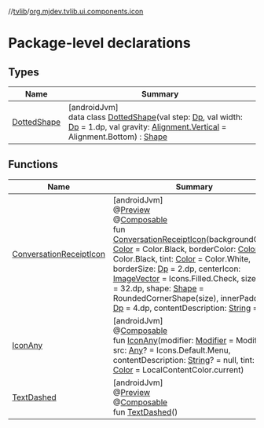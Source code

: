 //[tvlib](../../index.md)/[org.mjdev.tvlib.ui.components.icon](index.md)

# Package-level declarations

## Types

| Name | Summary |
|---|---|
| [DottedShape](-dotted-shape/index.md) | [androidJvm]<br>data class [DottedShape](-dotted-shape/index.md)(val step: [Dp](https://developer.android.com/reference/kotlin/androidx/compose/ui/unit/Dp.html), val width: [Dp](https://developer.android.com/reference/kotlin/androidx/compose/ui/unit/Dp.html) = 1.dp, val gravity: [Alignment.Vertical](https://developer.android.com/reference/kotlin/androidx/compose/ui/Alignment.Vertical.html) = Alignment.Bottom) : [Shape](https://developer.android.com/reference/kotlin/androidx/compose/ui/graphics/Shape.html) |

## Functions

| Name | Summary |
|---|---|
| [ConversationReceiptIcon](-conversation-receipt-icon.md) | [androidJvm]<br>@[Preview](https://developer.android.com/reference/kotlin/androidx/compose/ui/tooling/preview/Preview.html)<br>@[Composable](https://developer.android.com/reference/kotlin/androidx/compose/runtime/Composable.html)<br>fun [ConversationReceiptIcon](-conversation-receipt-icon.md)(backgroundColor: [Color](https://developer.android.com/reference/kotlin/androidx/compose/ui/graphics/Color.html) = Color.Black, borderColor: [Color](https://developer.android.com/reference/kotlin/androidx/compose/ui/graphics/Color.html) = Color.Black, tint: [Color](https://developer.android.com/reference/kotlin/androidx/compose/ui/graphics/Color.html) = Color.White, borderSize: [Dp](https://developer.android.com/reference/kotlin/androidx/compose/ui/unit/Dp.html) = 2.dp, centerIcon: [ImageVector](https://developer.android.com/reference/kotlin/androidx/compose/ui/graphics/vector/ImageVector.html) = Icons.Filled.Check, size: [Dp](https://developer.android.com/reference/kotlin/androidx/compose/ui/unit/Dp.html) = 32.dp, shape: [Shape](https://developer.android.com/reference/kotlin/androidx/compose/ui/graphics/Shape.html) = RoundedCornerShape(size), innerPadding: [Dp](https://developer.android.com/reference/kotlin/androidx/compose/ui/unit/Dp.html) = 4.dp, contentDescription: [String](https://kotlinlang.org/api/latest/jvm/stdlib/kotlin/-string/index.html) = &quot;&quot;) |
| [IconAny](-icon-any.md) | [androidJvm]<br>@[Composable](https://developer.android.com/reference/kotlin/androidx/compose/runtime/Composable.html)<br>fun [IconAny](-icon-any.md)(modifier: [Modifier](https://developer.android.com/reference/kotlin/androidx/compose/ui/Modifier.html) = Modifier, src: [Any](https://kotlinlang.org/api/latest/jvm/stdlib/kotlin/-any/index.html)? = Icons.Default.Menu, contentDescription: [String](https://kotlinlang.org/api/latest/jvm/stdlib/kotlin/-string/index.html)? = null, tint: [Color](https://developer.android.com/reference/kotlin/androidx/compose/ui/graphics/Color.html) = LocalContentColor.current) |
| [TextDashed](-text-dashed.md) | [androidJvm]<br>@[Preview](https://developer.android.com/reference/kotlin/androidx/compose/ui/tooling/preview/Preview.html)<br>@[Composable](https://developer.android.com/reference/kotlin/androidx/compose/runtime/Composable.html)<br>fun [TextDashed](-text-dashed.md)() |

